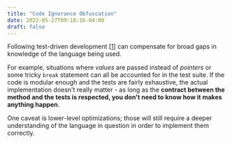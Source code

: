 ```yaml
---
title: "Code Ignorance Obfuscation"
date: 2022-05-27T09:18:16-04:00
draft: false
---
```

Following test-driven development [[1](https://en.wikipedia.org/wiki/Test-driven_development "Test-driven development - Wikipedia")] can compensate for broad gaps in knowledge of the language being used.

For example, situations where _values_ are passed instead of _pointers_ or some tricky `break` statement can all be accounted for in the test suite. If the code is modular enough and the tests are fairly exhaustive, the actual implementation doesn't really matter - as long as the **contract between the method and the tests is respected, you don't need to know how it makes anything happen**.

One caveat is lower-level optimizations; those will still require a deeper understanding of the language in question in order to implement them correctly.
